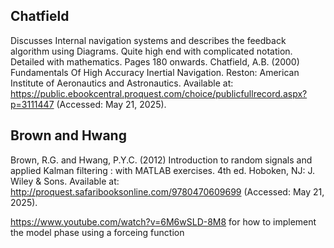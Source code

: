 ## Chatfield
Discusses Internal navigation systems and describes the feedback algorithm using Diagrams. Quite high end with complicated notation. Detailed with mathematics. Pages 180 onwards.
Chatfield, A.B. (2000) Fundamentals Of High Accuracy Inertial Navigation. Reston: American Institute of Aeronautics and Astronautics. Available at: https://public.ebookcentral.proquest.com/choice/publicfullrecord.aspx?p=3111447 (Accessed: May 21, 2025).

## Brown and Hwang
Brown, R.G. and Hwang, P.Y.C. (2012) Introduction to random signals and applied Kalman filtering : with MATLAB exercises. 4th ed. Hoboken, NJ: J. Wiley & Sons. Available at: http://proquest.safaribooksonline.com/9780470609699 (Accessed: May 21, 2025).

https://www.youtube.com/watch?v=6M6wSLD-8M8 for how to implement the model phase using a forceing function

